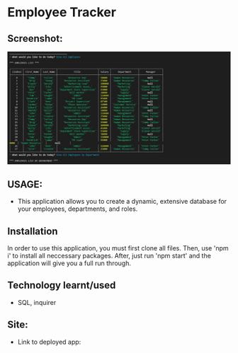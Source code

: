 # Employee Tracker

## Screenshot:

<img src="./images/sc.jpg">

## USAGE:

- This application allows you to create a dynamic, extensive database for your employees, departments, and roles.

## Installation

In order to use this application, you must first clone all files. Then, use 'npm i' to install all neccessary packages. After, just run 'npm start' and the application will give you a full run through.

## Technology learnt/used

- SQL, inquirer

## Site:

- Link to deployed app:
